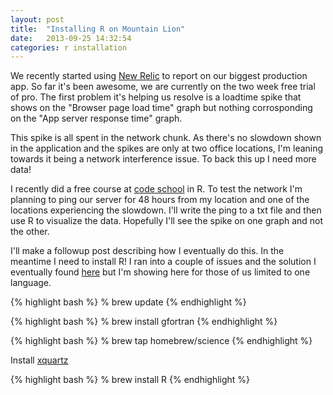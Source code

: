 ```yaml
---
layout: post
title:  "Installing R on Mountain Lion"
date:   2013-09-25 14:32:54
categories: r installation
---
```


We recently started using [New Relic][newrelic] to report on our biggest production app. So far it's been awesome, we are currently on the two week free trial of pro. The first problem it's helping us resolve is a loadtime spike that shows on the "Browser page load time" graph but nothing corrosponding on the "App server response time" graph.

This spike is all spent in the network chunk. As there's no slowdown shown in the application and the spikes are only at two office locations, I'm leaning towards it being a network interference issue. To back this up I need more data!

I recently did a free course at [code school][codeschool] in R. To test the network I'm planning to ping our server for 48 hours from my location and one of the locations experiencing the slowdown. I'll write the ping to a txt file and then use R to visualize the data. Hopefully I'll see the spike on one graph and not the other.

I'll make a followup post describing how I eventually do this. In the meantime I need to install R! I ran into a couple of issues and the solution I eventually found [here][qiita] but I'm showing here for those of us limited to one language.

{% highlight bash %}
  % brew update
{% endhighlight %}

{% highlight bash %}
  % brew install gfortran
{% endhighlight %}

{% highlight bash %}
  % brew tap homebrew/science
{% endhighlight %}

Install [xquartz][xquartz]

{% highlight bash %}
  % brew install R
{% endhighlight %}

[newrelic]: http://newrelic.com/
[codeschool]: http://www.codeschool.com/
[qiita]: http://qiita.com/dkkoma@github/items/8b45ce94c2c5d89d567f
[xquartz]: https://xquartz.macosforge.org/
